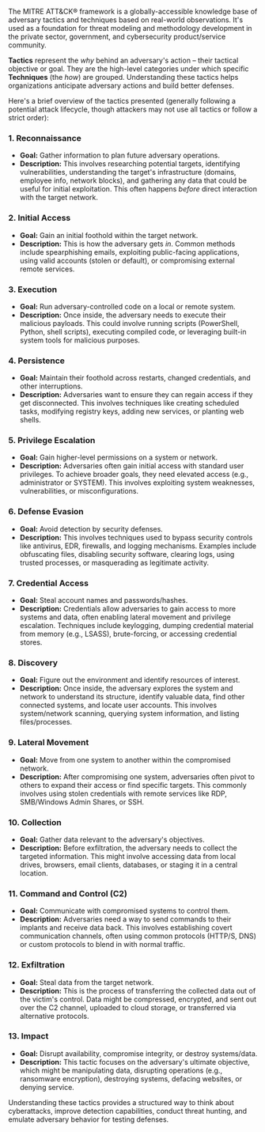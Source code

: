 The MITRE ATT&CK® framework is a globally-accessible knowledge base of adversary tactics and techniques based on real-world observations. It's used as a foundation for threat modeling and methodology development in the private sector, government, and cybersecurity product/service community.

**Tactics** represent the *why* behind an adversary's action – their tactical objective or goal. They are the high-level categories under which specific **Techniques** (the *how*) are grouped. Understanding these tactics helps organizations anticipate adversary actions and build better defenses.

Here's a brief overview of the tactics presented (generally following a potential attack lifecycle, though attackers may not use all tactics or follow a strict order):

### 1. Reconnaissance
*   **Goal:** Gather information to plan future adversary operations.
*   **Description:** This involves researching potential targets, identifying vulnerabilities, understanding the target's infrastructure (domains, employee info, network blocks), and gathering any data that could be useful for initial exploitation. This often happens *before* direct interaction with the target network.

### 2. Initial Access
*   **Goal:** Gain an initial foothold within the target network.
*   **Description:** This is how the adversary gets *in*. Common methods include spearphishing emails, exploiting public-facing applications, using valid accounts (stolen or default), or compromising external remote services.

### 3. Execution
*   **Goal:** Run adversary-controlled code on a local or remote system.
*   **Description:** Once inside, the adversary needs to execute their malicious payloads. This could involve running scripts (PowerShell, Python, shell scripts), executing compiled code, or leveraging built-in system tools for malicious purposes.

### 4. Persistence
*   **Goal:** Maintain their foothold across restarts, changed credentials, and other interruptions.
*   **Description:** Adversaries want to ensure they can regain access if they get disconnected. This involves techniques like creating scheduled tasks, modifying registry keys, adding new services, or planting web shells.

### 5. Privilege Escalation
*   **Goal:** Gain higher-level permissions on a system or network.
*   **Description:** Adversaries often gain initial access with standard user privileges. To achieve broader goals, they need elevated access (e.g., administrator or SYSTEM). This involves exploiting system weaknesses, vulnerabilities, or misconfigurations.

### 6. Defense Evasion
*   **Goal:** Avoid detection by security defenses.
*   **Description:** This involves techniques used to bypass security controls like antivirus, EDR, firewalls, and logging mechanisms. Examples include obfuscating files, disabling security software, clearing logs, using trusted processes, or masquerading as legitimate activity.

### 7. Credential Access
*   **Goal:** Steal account names and passwords/hashes.
*   **Description:** Credentials allow adversaries to gain access to more systems and data, often enabling lateral movement and privilege escalation. Techniques include keylogging, dumping credential material from memory (e.g., LSASS), brute-forcing, or accessing credential stores.

### 8. Discovery
*   **Goal:** Figure out the environment and identify resources of interest.
*   **Description:** Once inside, the adversary explores the system and network to understand its structure, identify valuable data, find other connected systems, and locate user accounts. This involves system/network scanning, querying system information, and listing files/processes.

### 9. Lateral Movement
*   **Goal:** Move from one system to another within the compromised network.
*   **Description:** After compromising one system, adversaries often pivot to others to expand their access or find specific targets. This commonly involves using stolen credentials with remote services like RDP, SMB/Windows Admin Shares, or SSH.

### 10. Collection
*   **Goal:** Gather data relevant to the adversary's objectives.
*   **Description:** Before exfiltration, the adversary needs to collect the targeted information. This might involve accessing data from local drives, browsers, email clients, databases, or staging it in a central location.

### 11. Command and Control (C2)
*   **Goal:** Communicate with compromised systems to control them.
*   **Description:** Adversaries need a way to send commands to their implants and receive data back. This involves establishing covert communication channels, often using common protocols (HTTP/S, DNS) or custom protocols to blend in with normal traffic.

### 12. Exfiltration
*   **Goal:** Steal data from the target network.
*   **Description:** This is the process of transferring the collected data out of the victim's control. Data might be compressed, encrypted, and sent out over the C2 channel, uploaded to cloud storage, or transferred via alternative protocols.

### 13. Impact
*   **Goal:** Disrupt availability, compromise integrity, or destroy systems/data.
*   **Description:** This tactic focuses on the adversary's ultimate objective, which might be manipulating data, disrupting operations (e.g., ransomware encryption), destroying systems, defacing websites, or denying service.

Understanding these tactics provides a structured way to think about cyberattacks, improve detection capabilities, conduct threat hunting, and emulate adversary behavior for testing defenses.

